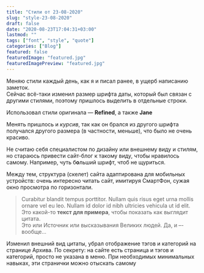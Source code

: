 ```yaml
---
title: "Стили от 23-08-2020"
slug: "style-23-08-2020"
draft: false
date: "2020-08-23T17:04:31+03:00"
lastmod: ""
tags: ["font", "style", "quote"]
categories: ["Blog"]
featured: false
featuredImage: "featured.jpg"
featuredImagePreview: "featured.jpg" 
---
```


Меняю стили каждый день, как я и писал ранее, в ущерб написанию заметок.  
Сейчас всё-таки изменил размер шрифта даты, который был связан с другими стилями, поэтому пришлось выделить в отдельные строки.  
<!--more-->
Использовал стили оригинала — **Refined**, а также **Jane**  

Менять пришлось и *курсив*, так как он брался из другого шрифта получался другого размера (в частности, меньше), что было не очень красиво.  

Не считаю себя специалистом по дизайну или внешнему виду и стилям, но стараюсь привести сайт-блог к такому виду, чтобы нравилось самому. Например, чуть б**о**льший шрифт, чтоб не щуриться.  

Между тем, структура (скелет) сайта адаптирована для мобильных устройств: очень интересно читать сайт, имитируя СмартФон, сужая окно просмотра по горизонтали. 

> Curabitur blandit tempus porttitor. Nullam quis risus eget urna mollis ornare vel eu leo. Nullam id dolor id nibh ultricies vehicula ut id elit.  
Это какой-то **текст для примера**, чтобы показать как выглядит цитата.  
Это или Источник или высказывания Великих людей. Да, и –- вообще...  

Изменил внешний вид цитаты, убрал отображение тэгов и категорий на странице Архива.  По секрету: на сайте есть страница и тэгов и категорий, просто не указана в меню.  При необходимых минимальных навыках, эти странички можно отыскать самому
